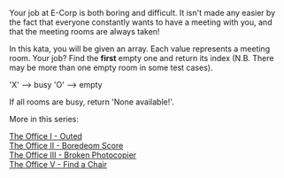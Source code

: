 Your job at E-Corp is both boring and difficult. It isn't made any easier by the fact that everyone constantly wants to have a meeting with you, and that the meeting rooms are always taken!

In this kata, you will be given an array. Each value represents a meeting room. Your job? Find the **first** empty one and return its index (N.B. There may be more than one empty room in some test cases). 

'X' --> busy
'O' --> empty

If all rooms are busy, return 'None available!'.


More in this series:

<a href='https://www.codewars.com/kata/the-office-i-outed'>The Office I - Outed</a><br>
<a href='https://www.codewars.com/kata/the-office-ii-boredom-score'>The Office II - Boredeom Score</a><br>
<a href='https://www.codewars.com/kata/the-office-iii-broken-photocopier'>The Office III - Broken Photocopier</a><br>
<a href='https://www.codewars.com/kata/the-office-v-find-a-chair'>The Office V - Find a Chair</a><br>
